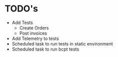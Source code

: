 # TODO's

- Add Tests
  - Create Orders
  - Post invoices
- Add Telemetry to tests
- Scheduled task to run tests in static environment
- Scheduled task to run bcpt tests
